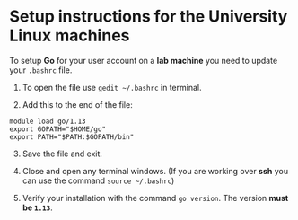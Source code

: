 # Setup instructions for the University Linux machines

To setup **Go** for your user account on a **lab machine** you need to update your `.bashrc` file.

1. To open the file use `gedit ~/.bashrc` in terminal.

2. Add this to the end of the file:

```
module load go/1.13
export GOPATH="$HOME/go"
export PATH="$PATH:$GOPATH/bin"
```

3. Save the file and exit.

4. Close and open any terminal windows. (If you are working over **ssh** you can use the command `source ~/.bashrc`)

5. Verify your installation with the command `go version`. The version **must be `1.13`**.
